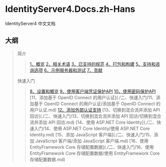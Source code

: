 # IdentityServer4.Docs.zh-Hans
IdentityServer4 中文文档 

## 大纲

> 简介
> > [1、概览](./一、简介/1、概览/概览.md)
> > [2、相关术语](./一、简介/2、相关术语/相关术语.md)
> > [3、已支持的规范](./一、简介/3、已支持的规范/已支持的规范.md)
> > [4、打包和构建](./一、简介/4、打包和构建/打包和构建.md)
> > [5、支持和咨询选项](./一、简介/5、支持和咨询选项/支持和咨询选项.md)
> > [6、示例服务器和测试](./一、简介/6、示例服务器和测试/示例服务器和测试.md)
> > [7、贡献](./一、简介/7、贡献/贡献.md)
> 
> 快速入门
> > [8、设置和概览](./二、快速入门/8、设置和概览/设置和概览.md) 
> > [9、使用客户端凭证保护API](./二、快速入门/9、使用客户端凭证保护API/使用客户端凭证保护API.md) 
> > [10、使用密码保护API](./二、快速入门/10、使用密码保护API/使用密码保护API.md) 
> > [11、添加基于 OpenID Connect 的用户认证](./二、快速入门/11、添加基于 OpenID Connect 的用户认证/添加基于 OpenID Connect 的用户认证.md) 
> > [12、添加外部认证支持](./二、快速入门/12、添加外部认证支持/添加外部认证支持.md) 
> > [13、切换到混合流并添加 API 回访](./二、快速入门/13、切换到混合流并添加 API 回访/切换到混合流并添加 API 回访.md) 
> > [14、使用 ASP.NET Core Identity](./二、快速入门/14、使用 ASP.NET Core Identity/使用 ASP.NET Core Identity.md) 
> > [15、添加 JavaScript 客户端](./二、快速入门/15、添加 JavaScript 客户端/添加 JavaScript 客户端.md) 
> > [16、使用 EntityFramework Core 存储配置数据](./二、快速入门/16、使用 EntityFramework Core 存储配置数据/使用 EntityFramework Core 存储配置数据.md) 

